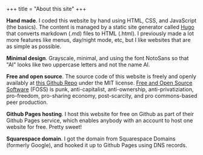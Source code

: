 +++
title = "About this site"
+++

**Hand made**. I coded this website by hand using HTML, CSS, and JavaScript (the basics). The content is managed by a static site generator called [Hugo](https://gohugo.io/) that converts markdown (.md) files to HTML (.html). I previously made a lot more features like menus, day/night mode, etc, but I like websites that are as simple as possible.

**Minimal design**. Grayscale, minimal, and using the font NotoSans so that "AI" looks like two uppercase letters and not the name Al.

**Free and open source**. The source code of this website is freely and openly availably at [this Github Repo](https://github.com/blakeruprecht/blakeruprecht.github.io) under the MIT license. [Free and Open Source Software](https://en.wikipedia.org/wiki/Free_and_open-source_software) (FOSS) is punk, anti-capitalist, anti-ownership, anti-privatiziation, pro-freedom, pro-sharing economy, post-scarcity, and pro commons-based peer production.

**Github Pages hosting**. I host this website for free on Github as part of their Github Pages service, which enables anybody with an account to host one website for free. Pretty sweet!

**Squarespace domain**. I got the domain from Squarespace Domains (formerly Google), and hooked it up to Github Pages using DNS records.
